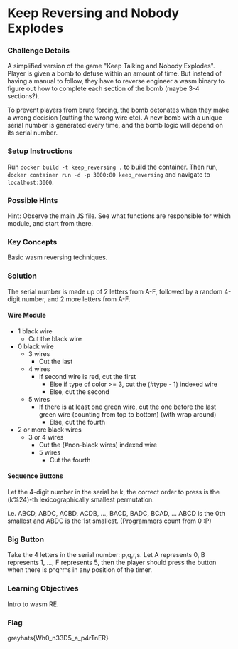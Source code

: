 # Keep Reversing and Nobody Explodes

### Challenge Details
A simplified version of the game "Keep Talking and Nobody Explodes". Player is given a bomb to defuse within an amount of time. But instead of having a manual to follow, they have to reverse engineer a wasm binary to figure out how to complete each section of the bomb (maybe 3-4 sections?).

To prevent players from brute forcing, the bomb detonates when they make a wrong decision (cutting the wrong wire etc). A new bomb with a unique serial number is generated every time, and the bomb logic will depend on its serial number.

### Setup Instructions
Run `docker build -t keep_reversing .` to build the container.
Then run, `docker container run -d -p 3000:80 keep_reversing` and navigate to `localhost:3000`.

### Possible Hints
Hint: Observe the main JS file. See what functions are responsible for which module, and start from there.

### Key Concepts
Basic wasm reversing techniques.

### Solution
The serial number is made up of 2 letters from A-F, followed by a random 4-digit number, and 2 more letters from A-F.

#### Wire Module
 - 1 black wire
	 - Cut the black wire
 - 0 black wire
	 - 3 wires
	 	 - Cut the last
	 - 4 wires
	   - If second wire is red, cut the first
		 - Else if type of color >= 3, cut the (#type - 1) indexed wire
		 - Else, cut the second
	 - 5 wires
	   - If there is at least one green wire, cut the one before the last green wire (counting from top to bottom) (with wrap around)
		 - Else, cut the fourth
 - 2 or more black wires
   - 3 or 4 wires
	   - Cut the (#non-black wires) indexed wire
	 - 5 wires
	   - Cut the fourth

#### Sequence Buttons
Let the 4-digit number in the serial be k, the correct order to press is the (k%24)-th lexicographically smallest permutation.

i.e. ABCD, ABDC, ACBD, ACDB, ..., BACD, BADC, BCAD, ...
ABCD is the 0th smallest and ABDC is the 1st smallest. (Programmers count from 0 :P)

### Big Button
Take the 4 letters in the serial number: p,q,r,s. Let A represents 0, B represents 1, ..., F represents 5, then the player should press the button when there is p^q^r^s in any position of the timer.

### Learning Objectives
Intro to wasm RE.

### Flag
greyhats{Wh0_n33D5_a_p4rTnER}
